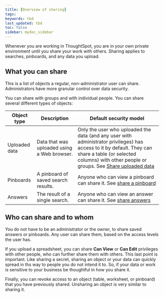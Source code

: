 ```yaml
---
title: [Overview of sharing]
tags:
keywords: tbd
last_updated: tbd
toc: false
sidebar: mydoc_sidebar
---
```


Whenever you are working in ThoughtSpot, you are in your own private environment until you share your work with others. Sharing applies to searches, pinboards, and any data you upload.

## What you can share

This is a list of objects a regular, non-administrator user can share. Administrators have more granular control over data security.

You can share with groups and with individual people. You can share several different types of objects:

|Object type|Description|Default security model|
|-----------|-----------|----------------------|
|Uploaded data|Data that was uploaded using a Web browser.|Only the user who uploaded the data (and any user with administrator privileges) has access to it by default. They can share a table (or selected columns) with other people or groups. See [Share uploaded data](share_user_imported_data.html#)|
|Pinboards|A pinboard of saved search results.|Anyone who can view a pinboard can share it. See [share a pinboard](/pages/end_user_guide/pinboards/share_pinboards.html#)|
|Answers|The result of a single search.|Anyone who can view an answer can share it. See [share answers](/pages/end_user_guide/pinboards/share_answers.html)|

## Who can share and to whom

You do not have to be an administrator or the owner, to share saved answers or pinboards. Any user can share them, based on the access levels the user has.

If you upload a spreadsheet, you can share **Can View** or **Can Edit** privileges with other people, who can further share them with others.  This last point is important. Like sharing a secret, sharing an object or your data can quickly spread in ths way to people you do not intend it to. So, if your data or work is sensitive to your business be thoughtful in how you share it.

Finally, you can revoke access to an object (table, worksheet, or pinboard) that you have previously shared. Unsharing an object is very similar to sharing it.
